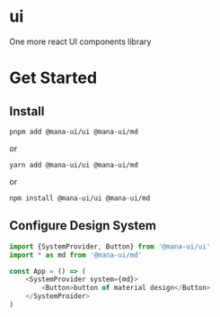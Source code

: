 # ui
One more react UI components library

# Get Started

## Install

``` shell
pnpm add @mana-ui/ui @mana-ui/md
```

or

``` shell
yarn add @mana-ui/ui @mana-ui/md
```

or

``` shell
npm install @mana-ui/ui @mana-ui/md
```

## Configure Design System
``` javascript
import {SystemProvider, Button} from '@mana-ui/ui'
import * as md from '@mana-ui/md'

const App = () => (
    <SystemProvider system={md}>
        <Button>button of material design</Button>
    </SystemProider>
)

```
